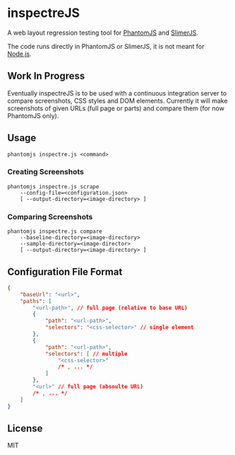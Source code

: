 # inspectreJS

A web layout regression testing tool for [PhantomJS](http://phantomjs.org/) and [SlimerJS](http://slimerjs.org/).

The code runs directly in PhantomJS or SlimerJS, it is not meant for [Node.js](https://nodejs.org/). 

## Work In Progress

Eventually inspectreJS is to be used with a continuous integration server to compare screenshots, CSS styles and DOM elements.
Currently it will make screenshots of given URLs (full page or parts) and compare them (for now PhantomJS only).

## Usage

`phantomjs inspectre.js <command>`

### Creating Screenshots

```
phantomjs inspectre.js scrape
	--config-file=<configuration.json>
	[ --output-directory=<image-directory> ]
```

### Comparing Screenshots

```
phantomjs inspectre.js compare
	--baseline-directory=<image-directory>
	--sample-directory=<image-director>
	[ --output-directory=<image-directory> ]
```

## Configuration File Format

``` json
{
	"baseUrl": "<url>",
	"paths": [
		"<url-path>", // full page (relative to base URL)
		{
			"path": "<url-path>",
			"selectors": "<css-selector>" // single element
		},
		{
			"path": "<url-path>",
			"selectors": [ // multiple 
				"<css-selector>"
				/* , ... */
			]
		},
		"<url>" // full page (absoulte URL)
		/* , ... */
	]
}
```

## License

MIT

